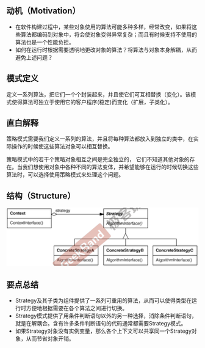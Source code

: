 ## 动机（Motivation）

* 在软件构建过程中，某些对象使用的算法可能多种多样，经常改变，如果将这些算法都编码到对象中，将会使对象变得异常复杂；而且有时候支持不使用的算法也是一个性能负担。
* 如何在运行时根据需要透明地更改对象的算法？将算法与对象本身解耦，从而避免上述问题？

## 模式定义

定义一系列算法，把它们一个个封装起来，并且使它们可互相替换（变化）。该模式使得算法可独立于使用它的客户程序(稳定)而变化（扩展，子类化）。

## 直白解释

策略模式需要我们定义一系列的算法，并且将每种算法都放入到独立的类中，在实际操作的时候使这些算法对象可以相互替换。

策略模式中的若干个策略对象相互之间是完全独立的， 它们不知道其他对象的存在。当我们想使用对象中各种不同的算法变体，并希望能够在运行的时候切换这些算法时，可以选择使用策略模式来处理这个问题。 

## 结构（Structure）

![img](../../image/Strategy.png)

## 要点总结

* Strategy及其子类为组件提供了一系列可重用的算法，从而可以使得类型在运行时方便地根据需要在各个算法之间进行切换。
* Strategy模式提供了用条件判断语句以外的另一种选择，消除条件判断语句，就是在解耦合。含有许多条件判断语句的代码通常都需要Strategy模式。
* 如果Strategy对象没有实例变量，那么各个上下文可以共享同一个Strategy对象，从而节省对象开销。
